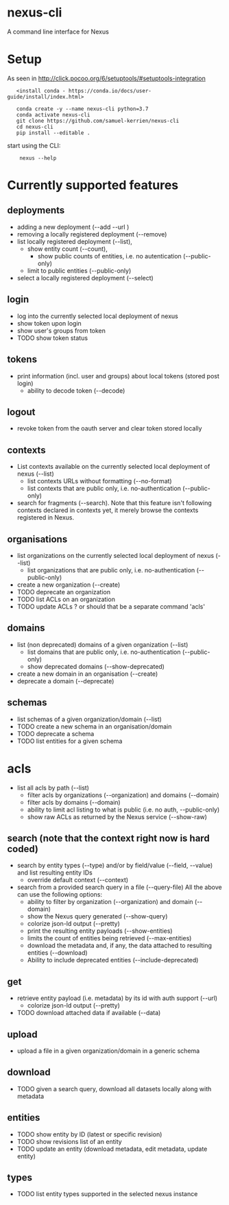 # nexus-cli
A command line interface for Nexus

# Setup

As seen in http://click.pocoo.org/6/setuptools/#setuptools-integration
```
   <install conda - https://conda.io/docs/user-guide/install/index.html>

   conda create -y --name nexus-cli python=3.7
   conda activate nexus-cli
   git clone https://github.com/samuel-kerrien/nexus-cli
   cd nexus-cli
   pip install --editable .
```

start using the CLI:
```
    nexus --help
```

# Currently supported features

## deployments
* adding a new deployment (--add <name> --url <URL>)
* removing a locally registered deployment (--remove)
* list locally registered deployment (--list), 
  * show entity count (--count), 
    * show public counts of entities, i.e. no autentication (--public-only) 
  * limit to public entities (--public-only)
* select a locally registered deployment (--select)

## login
* log into the currently selected local deployment of nexus
* show token upon login
* show user's groups from token
* TODO show token status

## tokens
* print information (incl. user and groups) about local tokens (stored post login)
    * ability to decode token (--decode)

## logout
* revoke token from the oauth server and clear token stored locally

## contexts
* List contexts available on the currently selected local deployment of nexus (--list)
    * list contexts URLs without formatting (--no-format)
    * list contexts that are public only, i.e. no-authentication (--public-only)
* search for fragments (--search). Note that this feature isn't following contexts declared in contexts yet, 
  it merely browse the contexts registered in Nexus.

## organisations
* list organizations on the currently selected local deployment of nexus (--list)
    * list organizations that are public only, i.e. no-authentication (--public-only)
* create a new organization (--create)
* TODO deprecate an organization
* TODO list ACLs on an organization
* TODO update ACLs ? or should that be a separate command 'acls'

## domains
* list (non deprecated) domains of a given organization (--list)
    * list domains that are public only, i.e. no-authentication (--public-only)
    * show deprecated domains (--show-deprecated)
* create a new domain in an organisation (--create)
* deprecate a domain (--deprecate)

## schemas
* list schemas of a given organization/domain (--list)
* TODO create a new schema in an organisation/domain
* TODO deprecate a schema
* TODO list entities for a given schema

# acls
* list all acls by path (--list)
    * filter acls by organizations (--organization) and domains (--domain)
    * filter acls by domains (--domain)
    * ability to limit acl listing to what is public (i.e. no auth, --public-only)
    * show raw ACLs as returned by the Nexus service (--show-raw)

## search (note that the context right now is hard coded)
* search by entity types (--type) and/or by field/value (--field, --value) and list resulting entity IDs
    * override default context (--context)
* search from a provided search query in a file (--query-file)
All the above can use the following options:
    * ability to filter by organization (--organization) and domain (--domain)
    * show the Nexus query generated (--show-query)
    * colorize json-ld output (--pretty)
    * print the resulting entity payloads (--show-entities)
    * limits the count of entities being retrieved (--max-entities)
    * download the metadata and, if any, the data attached to resulting entities (--download)
    * Ability to include deprecated entities (--include-deprecated)

## get
* retrieve entity payload (i.e. metadata) by its id with auth support (--url)
    * colorize json-ld output (--pretty)
* TODO download attached data if available (--data) 

## upload
* upload a file in a given organization/domain in a generic schema

## download
* TODO given a search query, download all datasets locally along with metadata

## entities
* TODO show entity by ID (latest or specific revision)
* TODO show revisions list of an entity
* TODO update an entity (download metadata, edit metadata, update entity) 

## types
* TODO list entity types supported in the selected nexus instance 

